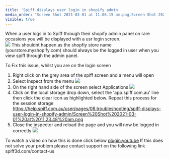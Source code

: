 ```yaml
---
title: 'Spiff displays user login in shopify admin'
media_order: 'Screen Shot 2021-03-01 at 11.06.15 am.png,Screen Shot 2021-03-01 at 11.16.19 am.png,Screen Shot 2021-03-01 at 11.21.13 am.png,Screen Shot 2021-03-01 at 11.23.48 am.png'
visible: true
---
```


When a user logs in to Spiff through their shopify admin panel on rare occasions you will be displayed with a usr login screen.  
![](https://help.spiff.com.au/user/pages/08.troubleshooting/spiff-displays-user-login-in-shopify-admin/Screen%20Shot%202021-03-01%20at%2011.16.19%20am.png)
This shouldnt happen as the shopfiy store name (yourstore.myshopify.com) should always be the logged in user when you view spiff through the admin panel.

To Fix this issue, whilst you are on the login screen

1. Right click on the grey area of the spiff screen and a menu will open  
2. Select Inspect from the menu 
![](https://help.spiff.com.au/user/pages/08.troubleshooting/spiff-displays-user-login-in-shopify-admin/Screen%20Shot%202021-03-01%20at%2011.24.55%20am.png)  
3. On the right hand side of the screen select Applications 
![](https://help.spiff.com.au/user/pages/08.troubleshooting/spiff-displays-user-login-in-shopify-admin/Screen%20Shot%202021-03-01%20at%2011.21.13%20am.png)
4. Click on the local storage drop down, select the 'app.spiff.com.au' line then click the clear icon as highlighted below. Repeat this process for the session storage  
https://help.spiff.com.au/user/pages/08.troubleshooting/spiff-displays-user-login-in-shopify-admin/Screen%20Shot%202021-03-01%20at%2011.23.48%20am.png
5. Close the inspector and reload the page and you will now be logged in correctly 
![](https://help.spiff.com.au/user/pages/08.troubleshooting/spiff-displays-user-login-in-shopify-admin/Screen%20Shot%202021-03-01%20at%2011.06.15%20am.png)

To watch a video on how this is done click below 
[plugin:youtube](https://youtu.be/L4UNyWmcycU)
If this does not solve your problem please contact support on the following link spiff3d.com/contact-us 






